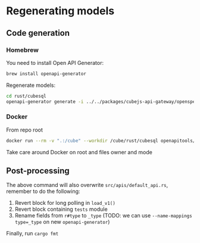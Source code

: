 # Regenerating models

## Code generation

### Homebrew

You need to install Open API Generator:

```sh
brew install openapi-generator
```

Regenerate models:

```bash
cd rust/cubesql
openapi-generator generate -i ../../packages/cubejs-api-gateway/openspec.yml -g rust -o cubeclient
```

### Docker

From repo root

```sh
docker run --rm -v ".:/cube" --workdir /cube/rust/cubesql openapitools/openapi-generator-cli:v6.6.0 generate -i ../../packages/cubejs-api-gateway/openspec.yml -g rust -o cubeclient
```

Take care around Docker on root and files owner and mode

## Post-processing

The above command will also overwrite `src/apis/default_api.rs`, remember to do the following:

1. Revert block for long polling in `load_v1()`
2. Revert block containing `tests` module
3. Rename fields from `r#type` to `_type` (TODO: we can use `--name-mappings type=_type` on new `openapi-generator`)

Finally, run `cargo fmt`
